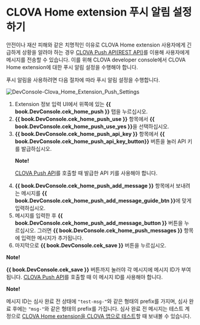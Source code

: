 # CLOVA Home extension 푸시 알림 설정하기

안전이나 재산 피해와 같은 치명적인 이유로 CLOVA Home extension 사용자에게 긴급하게 상황을 알려야 하는 경우 [CLOVA Push API(REST API)](/Develop/References/Clova_Push_API.md)를 이용해 사용자에게 메시지를 전송할 수 있습니다. 이를 위해 CLOVA developer console에서 CLOVA Home extension에 대한 푸시 알림 설정을 수행해야 합니다.

푸시 알림을 사용하려면 다음 절차에 따라 푸시 알림 설정을 수행합니다.

![DevConsole-Clova_Home_Extension_Push_Settings](/DevConsole/Assets/Images/DevConsole-Clova_Home_Extension_Push_Settings.png)

<ol>
  <li>Extension 정보 입력 UI에서 위쪽에 있는 <strong>{{ book.DevConsole.cek_home_push }}</strong> 탭을 누르십시오.</li>
  <li><strong>{{ book.DevConsole.cek_home_push_use }}</strong> 항목에서 <strong>{{ book.DevConsole.cek_home_push_use_yes }}</strong>을 선택하십시오.</li>
  <li><strong>{{ book.DevConsole.cek_home_push_api_key }}</strong> 항목에서 <strong>{{ book.DevConsole.cek_home_push_api_key_button}}</strong> 버튼을 눌러 API 키를 발급하십시오.
    <div class="note">
      <p><strong>Note!</strong></p>
      <p><a href="/Develop/References/Clova_Push_API.md">CLOVA Push API</a>를 호출할 때 발급한 API 키를 사용해야 합니다.</p>
    </div>
  </li>
  <li><strong>{{ book.DevConsole.cek_home_push_add_message }}</strong> 항목에서 보내려는 메시지를 <strong>{{ book.DevConsole.cek_home_push_add_message_guide_btn }}</strong>에 맞게 입력하십시오.</li>
  <li>메시지를 입력한 후 <strong>{{ book.DevConsole.cek_home_push_add_message_button }}</strong> 버튼을 누르십시오. 그러면 <strong>{{ book.DevConsole.cek_home_push_messages }}</strong> 항목에 입력한 메시지가 추가됩니다.</li>
  <li>마지막으로 <strong>{{ book.DevConsole.cek_save }}</strong> 버튼을 누르십시오.</li>
</ol>

<div class="note">
  <p><strong>Note!</strong></p>
  <p><strong>{{ book.DevConsole.cek_save }}</strong> 버튼까지 눌러야 각 메시지에 메시지 ID가 부여됩니다. <a href="/Develop/References/Clova_Push_API.md">CLOVA Push API</a>를 호출할 때 이 메시지 ID를 사용해야 합니다.</p>
</div>

<div class="note">
  <p><strong>Note!</strong></p>
  <p>메시지 ID는 심사 완료 전 상태에 <code>"test-msg-"</code>와 같은 형태의 prefix를 가지며, 심사 완료 후에는 <code>"msg-"</code>와 같은 형태의 prefix를 가집니다. 심사 완료 전 메시지는 테스트 계정으로 <a href="/DevConsole/Guides/Test_Clova_Home_Extension.md#TestOnCLOVAApp">CLOVA Home extension을 CLOVA 앱으로 테스트</a>할 때 보내볼 수 있습니다.</p>
</div>
